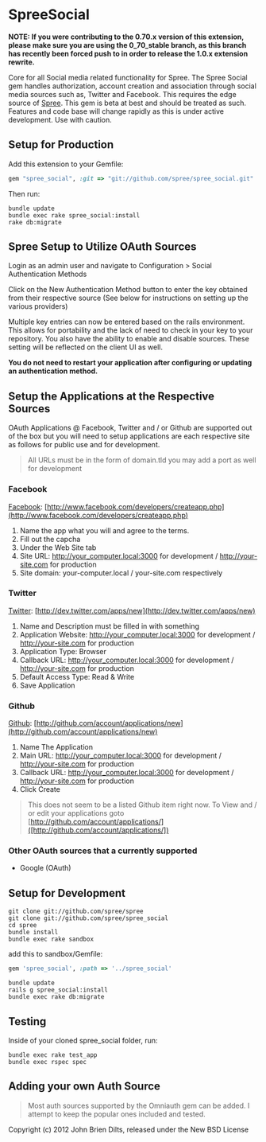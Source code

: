 SpreeSocial
===========

**NOTE: If you were contributing to the 0.70.x version of this extension, please make sure you are using the 0_70_stable branch, as this branch has recently been forced push to in order to release the 1.0.x extension rewrite.**


Core for all Social media related functionality for Spree. The Spree Social gem handles authorization, account creation and association through social media sources such as, Twitter and Facebook. This requires the edge source of [Spree](https://github.com/railsdog/spree). This gem is beta at best and should be treated as such. Features and code base will change rapidly as this is under active development. Use with caution.

Setup for Production
--------------------
Add this extension to your Gemfile:

```ruby
gem "spree_social", :git => "git://github.com/spree/spree_social.git"
```

Then run:

```
bundle update
bundle exec rake spree_social:install
rake db:migrate
```

Spree Setup to Utilize OAuth Sources
------------------------------------

Login as an admin user and navigate to Configuration > Social Authentication Methods

Click on the New Authentication Method button to enter the key obtained from their respective source
(See below for instructions on setting up the various providers)

Multiple key entries can now be entered based on the rails environment. This allows for portability and the lack of need to check in your key to your repository. You also have the ability to enable and disable sources. These setting will be reflected on the client UI as well.

**You do not need to restart your application after configuring or
updating an authentication method.**

Setup the Applications at the Respective Sources
------------------------------------------------

OAuth Applications @ Facebook, Twitter and / or Github are supported out of the box but you will need to setup applications are each respective site as follows for public use and for development.

> All URLs must be in the form of domain.tld you may add a port as well for development

### Facebook

[Facebook](http://www.facebook.com/developers/createapp.php): [http://www.facebook.com/developers/createapp.php](http://www.facebook.com/developers/createapp.php)

1. Name the app what you will and agree to the terms.
2. Fill out the capcha
3. Under the Web Site tab
4. Site URL: http://your_computer.local:3000 for development / http://your-site.com for production
5. Site domain: your-computer.local / your-site.com respectively

### Twitter

[Twitter](http://dev.twitter.com/apps/new): [http://dev.twitter.com/apps/new](http://dev.twitter.com/apps/new)

1. Name and Description must be filled in with something
2. Application Website: http://your_computer.local:3000 for development / http://your-site.com for production
3. Application Type: Browser
4. Callback URL: http://your_computer.local:3000 for development / http://your-site.com for production
5. Default Access Type: Read & Write
6. Save Application

### Github

[Github](http://github.com/account/applications/new): [http://github.com/account/applications/new](http://github.com/account/applications/new)

1. Name The Application
2. Main URL: http://your_computer.local:3000 for development / http://your-site.com for production
3. Callback URL: http://your_computer.local:3000 for development / http://your-site.com for production
4. Click Create

> This does not seem to be a listed Github item right now. To View and / or edit your applications goto [http://github.com/account/applications/]([http://github.com/account/applications/])

### Other OAuth sources that a currently supported

* Google (OAuth)

Setup for Development
---------------------

```
git clone git://github.com/spree/spree
git clone git://github.com/spree/spree_social
cd spree
bundle install
bundle exec rake sandbox
```

add this to sandbox/Gemfile:

```ruby
gem 'spree_social', :path => '../spree_social'
```

```
bundle update
rails g spree_social:install
bundle exec rake db:migrate
```

Testing
-------

Inside of your cloned spree_social folder, run:

```
bundle exec rake test_app
bundle exec rspec spec
```

Adding your own Auth Source
---------------------------

> Most auth sources supported by the Omniauth gem can be added. I attempt to keep the popular ones included and tested.

Copyright (c) 2012 John Brien Dilts, released under the New BSD License
